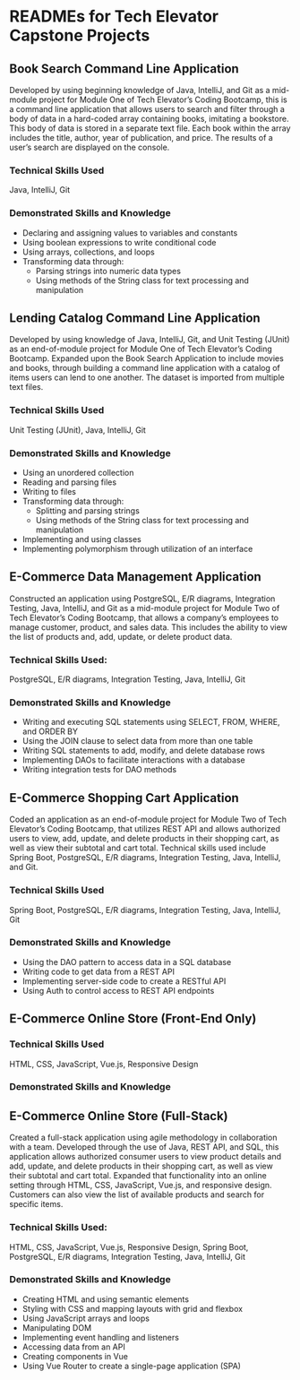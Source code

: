 ﻿# READMEs for Tech Elevator Capstone Projects

## Book Search Command Line Application
Developed by using beginning knowledge of Java, IntelliJ, and Git as a mid-module project for Module One of Tech Elevator’s Coding Bootcamp, this is a command line application that allows users to search and filter through a body of data in a hard-coded array containing books, imitating a bookstore. This body of data is stored in a separate text file. Each book within the array includes the title, author, year of publication, and price. The results of a user’s search are displayed on the console.

### Technical Skills Used
Java, IntelliJ, Git

### Demonstrated Skills and Knowledge
* Declaring and assigning values to variables and constants
* Using boolean expressions to write conditional code
* Using arrays, collections, and loops
* Transforming data through:
   * Parsing strings into numeric data types
   * Using methods of the String class for text processing and manipulation


## Lending Catalog Command Line Application
Developed by using knowledge of Java, IntelliJ, Git, and Unit Testing (JUnit) as an end-of-module project for Module One of Tech Elevator’s Coding Bootcamp. Expanded upon the Book Search Application to include movies and books, through building a command line application with a catalog of items users can lend to one another. The dataset is imported from multiple text files.

### Technical Skills Used
Unit Testing (JUnit), Java, IntelliJ, Git

### Demonstrated Skills and Knowledge
* Using an unordered collection
* Reading and parsing files
* Writing to files
* Transforming data through:
   * Splitting and parsing strings
   * Using methods of the String class for text processing and manipulation
* Implementing and using classes
* Implementing polymorphism through utilization of an interface


## E-Commerce Data Management Application
Constructed an application using PostgreSQL, E/R diagrams, Integration Testing, Java, IntelliJ, and Git as a mid-module project for Module Two of Tech Elevator’s Coding Bootcamp, that allows a company’s employees to manage customer, product, and sales data. This includes the ability to view the list of products and, add, update, or delete product data.

### Technical Skills Used: 
PostgreSQL, E/R diagrams, Integration Testing, Java, IntelliJ, Git

### Demonstrated Skills and Knowledge
* Writing and executing SQL statements using SELECT, FROM, WHERE, and ORDER BY
* Using the JOIN clause to select data from more than one table
* Writing SQL statements to add, modify, and delete database rows
* Implementing DAOs to facilitate interactions with a database
* Writing integration tests for DAO methods


## E-Commerce Shopping Cart Application
Coded an application as an end-of-module project for Module Two of Tech Elevator’s Coding Bootcamp, that utilizes REST API and allows authorized users to view, add, update, and delete products in their shopping cart, as well as view their subtotal and cart total. Technical skills used include Spring Boot, PostgreSQL, E/R diagrams, Integration Testing, Java, IntelliJ, and Git.

### Technical Skills Used
Spring Boot, PostgreSQL, E/R diagrams, Integration Testing, Java, IntelliJ, Git

### Demonstrated Skills and Knowledge
* Using the DAO pattern to access data in a SQL database
* Writing code to get data from a REST API
* Implementing server-side code to create a RESTful API
* Using Auth to control access to REST API endpoints


## E-Commerce Online Store (Front-End Only)

### Technical Skills Used
HTML, CSS, JavaScript, Vue.js, Responsive Design

### Demonstrated Skills and Knowledge


## E-Commerce Online Store (Full-Stack)
Created a full-stack application using agile methodology in collaboration with a team. Developed through the use of Java, REST API, and SQL, this application allows authorized consumer users to view product details and add, update, and delete products in their shopping cart, as well as view their subtotal and cart total. Expanded that functionality into an online setting through HTML, CSS, JavaScript, Vue.js, and responsive design. Customers can also view the list of available products and search for specific items.

### Technical Skills Used: 
HTML, CSS, JavaScript, Vue.js, Responsive Design, Spring Boot, PostgreSQL, E/R diagrams, Integration Testing, Java, IntelliJ, Git

### Demonstrated Skills and Knowledge
* Creating HTML and using semantic elements
* Styling with CSS and mapping layouts with grid and flexbox
* Using JavaScript arrays and loops
* Manipulating DOM
* Implementing event handling and listeners
* Accessing data from an API
* Creating components in Vue
* Using Vue Router to create a single-page application (SPA)
